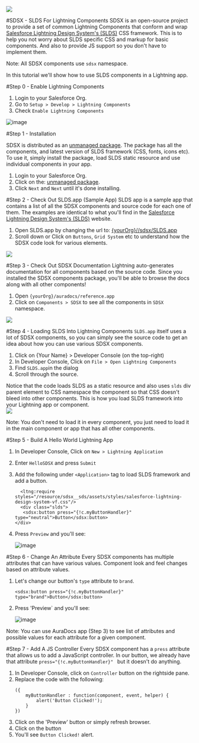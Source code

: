 <image src="https://login.salesforce.com/img/logo190.png"/>


#SDSX - SLDS For Lightning Components
SDSX is an open-source project to provide a set of common Lightning Components that conform and wrap [Salesforce Lightning Design System's (SLDS)](http://getslds.com) CSS framework. This is to help you not worry about SLDS specific CSS and markup for basic components. And also to provide JS support so you don't have to implement them.

Note: All SDSX components use `sdsx` namespace.

In this tutorial we'll show how to use SLDS components in a Lightning app.

#Step 0 - Enable Lightning Components
1. Login to your Salesforce Org.
2. Go to `Setup > Develop > Lightning Components`
3. Check `Enable Lightning Components`

![image](https://raw.githubusercontent.com/ForceDotComLabs/sdsx/master/tutorial/enableLightningComponentsPic.png?token=AAmOoQ83GPhZKZVL0OehGs1KF45P-UTVks5Vw5_xwA%3D%3D)

#Step 1 - Installation

SDSX is distributed as an [unmanaged package](https://help.salesforce.com/apex/HTViewHelpDoc?id=sharing_apps.htm&language=en). The package has all the components, and latest version of SLDS framework (CSS, fonts, icons etc). To use it, simply install the package, load SLDS static resource and use individual components in your app.

1. Login to your Salesforce Org.
2. Click on the: [unmanaged package](https://login.salesforce.com/packaging/installPackage.apexp?p0=04tB0000000DwlZ). 
3. Click `Next` and `Next` until it's done installing.

#Step 2 - Check Out SLDS.app (Sample App)
SLDS app is a sample app that contains a list of all the SDSX components and source code for each one of them. The examples are identical to what you'll find in the [Salesforce Lightning Design System's (SLDS)](http://salesforce-design-system.herokuapp.com) website.

1. Open SLDS.app by changing the url to: [{yourOrg}//sdsx/SLDS.app](https://login.salesforce.com/sdsx/SLDS.app)
2. Scroll down or Click on `Buttons`, `Grid System` etc to understand how the SDSX code look for various elements.

<image src="https://raw.githubusercontent.com/ForceDotComLabs/sdsx/master/slds-app-small.png?token=AAmOoUKiDyKUoD3GGVHOFaCoqGVEKXu8ks5Vv6HUwA%3D%3D"/>

#Step 3 - Check Out SDSX Documentation
Lightning auto-generates documentation for all components based on the source code. Since you installed the SDSX components package, you'll be able to browse the docs along with all other components! 
1. Open `{yourOrg}/auradocs/reference.app`
2. Click on `Components > SDSX` to see all the components in `SDSX` namespace. 


<image src="https://raw.githubusercontent.com/ForceDotComLabs/sdsx/master/tutorial/auraDocsPic.png?token=AAmOodKb9rVMTRPyycVSGSWLnTEA7iqZks5Vw7STwA%3D%3D"/>

#Step 4 - Loading SLDS Into Lightning Components
`SLDS.app` itself uses a lot of SDSX components, so you can simply see the source code to get an idea about how you can use various SDSX components.
1. Click on {Your Name} > Developer Console (on the top-right)
2. In Developer Console, Click on `File > Open Lightning Components`
3. Find `SLDS.app`in the dialog
4. Scroll through the source.

Notice that the code loads SLDS as a static resource and also uses `slds` div parent element to CSS namespace the component so that CSS doesn't bleed into other components. This is how you load SLDS framework into your Lightning app or component.  
<image src="https://raw.githubusercontent.com/ForceDotComLabs/sdsx/master/tutorial/sldsNSPic.png?token=AAmOocILl68XPbdGeJZF5VtPloyzg1EEks5Vw7TuwA%3D%3D"/>

Note: You don't need to load it in every component, you just need to load it in the main component or app that has all other components.

#Step 5 - Build A Hello World Lightning App
1. In Developer Console, Click on `New > Lightning Application`
2. Enter `HelloSDSX` and press `Submit`
3. Add the following under `<Application>` tag to load SLDS framework and add a button.
	```    
	  <ltng:require styles="/resource/sdsx__sds/assets/styles/salesforce-lightning-design-system-vf.css"/>
	  <div class="slds">
       <sdsx:button press="{!c.myButtonHandler}" type="neutral">Button</sdsx:button>
    </div>

	```
4. Press `Preview` and you'll see:

	![image](https://raw.githubusercontent.com/ForceDotComLabs/sdsx/master/tutorial/buttonPic.png?token=AAmOoSrUeJXezRvpCdsPwl6aYCd_jhXVks5Vw7VCwA%3D%3D)


#Step 6 - Change An Attribute
Every SDSX components has multiple attributes that can have various values. Component look and feel changes based on attribute values. 

1. Let's change our button's `type` attribute to `brand`.
	```
	<sdsx:button press="{!c.myButtonHandler}" type="brand">Button</sdsx:button>
	```

4. Press 'Preview` and you'll see:

	![image](https://raw.githubusercontent.com/ForceDotComLabs/sdsx/master/tutorial/buttonBrandPic.png?token=AAmOodeZEuoLBMgroITMhykc5eP7GRw9ks5Vw7VNwA%3D%3D)

Note: You can use  AuraDocs app (Step 3) to see list of attributes and possible values for each attribute for a given component.



#Step 7 - Add A JS Controller
Every SDSX component has a `press` attribute that allows us to add a JavaScript controller. In our button, we already have that attribute `press="{!c.myButtonHandler}" ` but it doesn't do anything.

1. In Developer Console, click on `Controller` button on the rightside pane.
2. Replace the code with the following:
	```
	({
		myButtonHandler : function(component, event, helper) {
			alert('Button Clicked!');
		}
	})
	```
3. Click on the 'Preview' button or simply refresh browser.
4. Click on the button
5. You'll see `Button Clicked!` alert.

